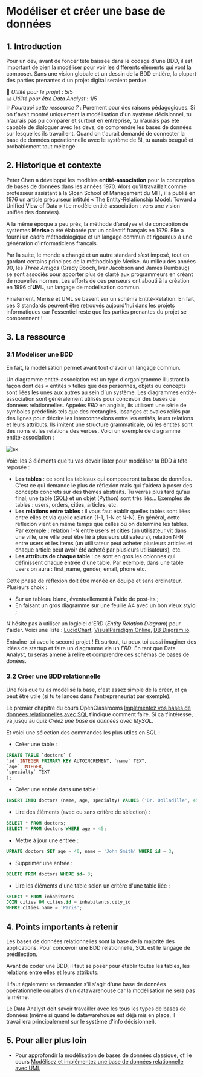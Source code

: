 # Modéliser et créer une base de données

## 1. Introduction
Pour un dev, avant de foncer tête baissée dans le codage d'une BDD, il est important de bien la modéliser pour voir les différents éléments qui vont la composer. Sans une vision globale et un dessin de la BDD entière, la plupart des parties prenantes d'un projet digital seraient perdue.

📌 *Utilité pour le projet* : 5/5<br/>
📊 *Utilité pour être Data Analyst* : 1/5<br/>
💡 *Pourquoi cette ressource ?* : Purement pour des raisons pédagogiques. Si on t'avait montré uniquement la modélisation d'un système décisionnel, tu n'aurais pas pu comparer et surtout en entreprise, tu n'aurais pas été capable de dialoguer avec les devs, de comprendre les bases de données sur lesquelles ils travaillent. Quand on t'aurait demandé de connecter la base de données opérationnelle avec le système de BI, tu aurais beugué et probablement tout mélangé. 

## 2. Historique et contexte
Peter Chen a développé les modèles **entité-association** pour la conception de bases de données dans les années 1970. Alors qu'il travaillait comme professeur assistant à la Sloan School of Management du MIT, il a publié en 1976 un article précurseur intitulé « The Entity-Relationship Model: Toward a Unified View of Data » (Le modèle entité-association : vers une vision unifiée des données).

A la même époque à peu près, la méthode d'analyse et de conception de systèmes **Merise** a été élaborée par un collectif français en 1979. Elle a fourni un cadre méthodologique et un langage commun et rigoureux à une génération d'informaticiens français.

Par la suite, le monde a changé et un autre standard s’est imposé, tout en gardant certains principes de la méthodologie Merise. Au milieu des années 90, les *Three Amigos* (Grady Booch, Ivar Jacobson and James Rumbaug) se sont associés pour apporter plus de clarté aux programmeurs en créant de nouvelles normes. Les efforts de ces penseurs ont abouti à la création en 1996 d'**UML**, un langage de modélisation commun.

Finalement, Merise et UML se basent sur un schéma Entité-Relation. En fait, ces 3 standards peuvent être retrouvés aujourd'hui dans les projets informatiques car l'essentiel reste que les parties prenantes du projet se comprennent ! 

## 3. La ressource

### 3.1 Modéliser une BDD

En fait, la modélisation permet avant tout d'avoir un langage commun. 

Un diagramme entité-association est un type d'organigramme illustrant la façon dont des « entités » telles que des personnes, objets ou concepts sont liées les unes aux autres au sein d'un système. Les diagrammes entité-association sont généralement utilisés pour concevoir des bases de données relationnelles. Appelés *ERD* en anglais, ils utilisent une série de symboles prédéfinis tels que des rectangles, losanges et ovales reliés par des lignes pour décrire les interconnexions entre les entités, leurs relations et leurs attributs. Ils imitent une structure grammaticale, où les entités sont des noms et les relations des verbes. Voici un exemple de diagramme entité-association :

![ex](https://d2slcw3kip6qmk.cloudfront.net/marketing/pages/i18n/fr/ER-diagram-images/Exemple-de-diagramme-entite-association-de-base-dedonnees.png)

Voici les 3 éléments que tu vas devoir lister pour modéliser ta BDD à tête reposée :
- **Les tables** : ce sont les tableaux qui composeront ta base de données. C'est ce qui demande le plus de réflexion mais qui t'aidera à poser des concepts concrets sur des thèmes abstraits. Tu verras plus tard qu'au final, une table (SQL) et un objet (Python) sont très liés... Exemples de tables : users, orders, cities, articles, etc.
- **Les relations entre tables** : il vous faut établir quelles tables sont liées entre elles et via quelle relation (1-1, 1-N et N-N). En général, cette réflexion vient en même temps que celles où on détermine les tables. Par exemple : relation 1-N entre users et cities (un utilisateur vit dans une ville, une ville peut être lié à plusieurs utilisateurs), relation N-N entre users et les items (un utilisateur peut acheter plusieurs articles et chaque article peut avoir été acheté par plusieurs utilisateurs), etc.
- **Les attributs de chaque table** : ce sont en gros les colonnes qui définissent chaque entrée d'une table. Par exemple, dans une table users on aura : first_name, gender, email, phone etc.

Cette phase de réflexion doit être menée en équipe et sans ordinateur. Plusieurs choix :
- Sur un tableau blanc, éventuellement à l'aide de post-its ;
- En faisant un gros diagramme sur une feuille A4 avec un bon vieux stylo ;

N'hésite pas à utiliser un logiciel d'ERD (*Entity Relation Diagram*) pour t'aider. Voici une liste :
[LucidChart](https://www.lucidchart.com/),
[VisualParadigm Online](https://online.visual-paradigm.com/fr/),
[DB Diagram.io](https://dbdiagram.io/d).

Entraîne-toi avec le second projet ! Et surtout, tu peux toi aussi imaginer des idées de startup et faire un diagramme via un *ERD*. En tant que Data Analyst, tu seras amené à relire et comprendre ces schémas de bases de donées. 


### 3.2 Créer une BDD relationnelle

Une fois que tu as modélisé la base, c'est assez simple de la créer, et ça peut être utile (si tu te lances dans l'entrepreneuriat par exemple).

Le premier chapitre du cours OpenClassrooms [Implémentez vos bases de données relationnelles avec SQL](https://openclassrooms.com/fr/courses/6971126-implementez-vos-bases-de-donnees-relationnelles-avec-sql) t'indique comment faire. Si ça t'intéresse, va jusqu'au quiz *Créez une base de données avec MySQL*. 

Et voici une sélection des commandes les plus utiles en SQL :

- Créer une table :
```sql
CREATE TABLE `doctors` (
`id` INTEGER PRIMARY KEY AUTOINCREMENT, `name` TEXT,
`age` INTEGER,
`specialty` TEXT
);
```

- Créer une entrée dans une table :
```sql
INSERT INTO doctors (name, age, specialty) VALUES ('Dr. Dolladille', 45, 'Dentist');
```

- Lire des éléments (avec ou sans critère de sélection) :
```sql
SELECT * FROM doctors;
SELECT * FROM doctors WHERE age = 45;
```

- Mettre à jour une entrée :
```sql
UPDATE doctors SET age = 40, name = 'John Smith' WHERE id = 3;
```

- Supprimer une entrée :
```sql
DELETE FROM doctors WHERE id= 3;
```

- Lire les éléments d'une table selon un critère d'une table liée :
```sql
SELECT * FROM inhabitants
JOIN cities ON cities.id = inhabitants.city_id
WHERE cities.name = 'Paris';
```


## 4. Points importants à retenir
Les bases de données relationnelles sont la base de la majorité des applications. Pour concevoir une BDD relationnelle, SQL est le langage de prédilection.

Avant de coder une BDD, il faut se poser pour établir toutes les tables, les relations entre elles et leurs attributs. 

Il faut également se demander s'il s'agit d'une base de données opérationnelle ou alors d'un datawarehouse car la modélisation ne sera pas la même. 

Le Data Analyst doit savoir travailler avec les tous les types de bases de données (même si quand le datawarehouse est déjà mis en place, il travaillera principalement sur le système d'info décisionnel). 

## 5. Pour aller plus loin
- Pour approfondir la modélisation de bases de données classique, cf. le cours [Modélisez et implémentez une base de données relationnelle avec UML](https://openclassrooms.com/fr/courses/4055451-modelisez-et-implementez-une-base-de-donnees-relationnelle-avec-uml)
